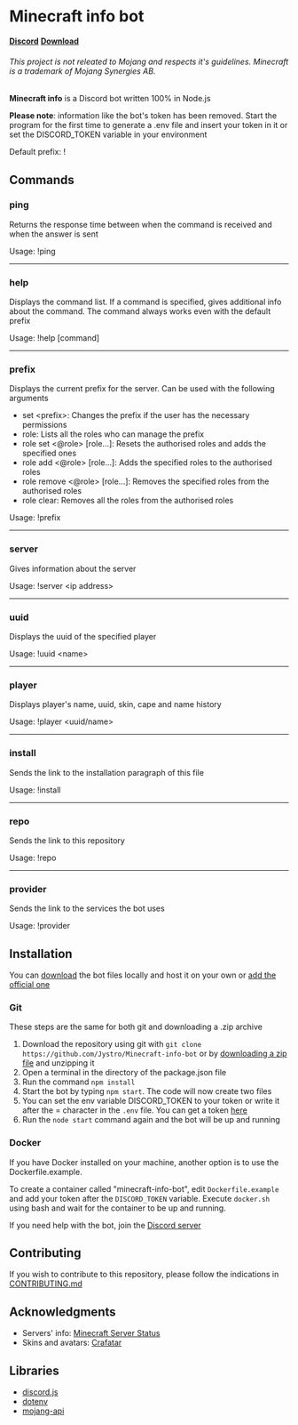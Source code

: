 # Minecraft info bot
**[Discord](https://discord.gg/sBMGYXh)** **[Download](#installation)**

###### This project is not releated  to Mojang and respects it's guidelines. Minecraft is a trademark of Mojang Synergies AB.
**Minecraft info** is a Discord bot written 100% in Node.js

**Please note**: information like the bot's token has been removed. Start the program for the first time to generate a .env file and insert your token in it or set the DISCORD_TOKEN variable in your environment

Default prefix: !

## Commands
### **ping**
Returns the response time between when the command is received and when the answer is sent

Usage:
!ping
****
### **help**
Displays the command list. If a command is specified, gives additional info about the command. The command always works even with the default prefix

Usage:
!help \[command]
****
### **prefix**
Displays the current prefix for the server. Can be used with the following arguments
* set \<prefix>: Changes the prefix if the user has the necessary permissions
* role: Lists all the roles who can manage the prefix
* role set \<@role> \[role...]: Resets the authorised roles and adds the specified ones
* role add \<@role> \[role...]: Adds the specified roles to the authorised roles
* role remove \<@role> \[role...]: Removes the specified roles from the authorised roles
* role clear: Removes all the roles from the authorised roles

Usage:
!prefix
****
### **server**
Gives information about the server

Usage:
!server \<ip address>
****
### **uuid**
Displays the uuid of the specified player

Usage:
!uuid \<name>
****
### **player**
Displays player's name, uuid, skin, cape and name history

Usage:
!player \<uuid/name>
****
### **install**
Sends the link to the installation paragraph of this file

Usage:
!install

****
### **repo**
Sends the link to this repository

Usage:
!repo
****
### **provider**
Sends the link to the services the bot uses

Usage:
!provider
## Installation
You can [download](https://github.com/Jystro/Minecraft-info-bot/archive/master.zip) the bot files locally and host it on your own or [add the official one](https://discord.com/api/oauth2/authorize?client_id=728958101499150397&permissions=125952&scope=bot)
### Git
These steps are the same for both git and downloading a .zip archive
1. Download the repository using git with `git clone https://github.com/Jystro/Minecraft-info-bot` or by [downloading a zip file](https://github.com/Jystro/Minecraft-info-bot/archive/master.zip) and unzipping it
2. Open a terminal in the directory of the package.json file
3. Run the command `npm install`
4. Start the bot by typing `npm start`. The code will now create two files
5. You can set the env variable DISCORD_TOKEN to your token or write it after the = character in the `.env` file. You can get a token [here](https://discord.com/developers/applications/)
6. Run the `node start` command again and the bot will be up and running
### Docker
If you have Docker installed on your machine, another option is to use the Dockerfile.example.

To create a container called "minecraft-info-bot", edit `Dockerfile.example` and add your token after the `DISCORD_TOKEN` variable. Execute `docker.sh` using bash and wait for the container to be up and running.

If you need help with the bot, join the [Discord server](https://discord.gg/sBMGYXh)

## Contributing
If you wish to contribute to this repository, please follow the indications in [CONTRIBUTING.md](https://github.com/Jystro/Minecraft-info-bot/blob/master/CONTRIBUTING.md)

## Acknowledgments
* Servers' info: [Minecraft Server Status](https://mcsrvstat.us/)
* Skins and avatars: [Crafatar](https://crafatar.com)

## Libraries
* [discord.js](https://www.npmjs.com/package/discord.js)
* [dotenv](https://www.npmjs.com/package/dotenv)
* [mojang-api](https://www.npmjs.com/package/mojang-api)
